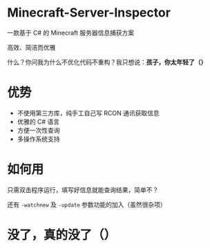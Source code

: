 # Minecraft-Server-Inspector
一款基于 C# 的 Minecraft 服务器信息捕获方案

高效、简洁而优雅

什么？你问我为什么不优化代码不重构？我只想说：**孩子，你太年轻了（）**

# 优势
- 不使用第三方库，纯手工自己写 RCON 通讯获取信息
- 优雅的 C# 语言
- 方便一次性查询
- 多操作系统支持

# 如何用
只需双击程序运行，填写好信息就能查询结果，简单不？

还有 ``-watchnew`` 及 ``-update`` 参数功能的加入（虽然很杂项）

# 没了，真的没了（）
